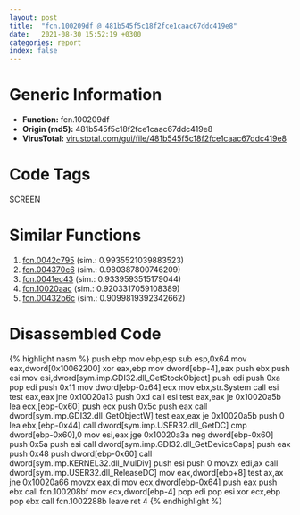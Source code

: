 ```yaml
---
layout: post
title:  "fcn.100209df @ 481b545f5c18f2fce1caac67ddc419e8"
date:   2021-08-30 15:52:19 +0300
categories: report
index: false
---
```


# Generic Information
- **Function:** fcn.100209df
- **Origin (md5):** 481b545f5c18f2fce1caac67ddc419e8
- **VirusTotal:** [virustotal.com/gui/file/481b545f5c18f2fce1caac67ddc419e8][virustotal_ref]

# Code Tags
<span class="tag" id="SCREEN">SCREEN</span>


# Similar Functions

1. [fcn.0042c795][similar_1_ref] (sim.: 0.9935521039883523)
2. [fcn.004370c6][similar_2_ref] (sim.: 0.980387800746209)
3. [fcn.0041ec43][similar_3_ref] (sim.: 0.9339593515179044)
4. [fcn.10020aac][similar_4_ref] (sim.: 0.9203317059108389)
5. [fcn.00432b6c][similar_5_ref] (sim.: 0.9099819392342662)


# Disassembled Code

{% highlight nasm %}
push ebp
mov ebp,esp
sub esp,0x64
mov eax,dword[0x10062200]
xor eax,ebp
mov dword[ebp-4],eax
push ebx
push esi
mov esi,dword[sym.imp.GDI32.dll_GetStockObject]
push edi
push 0xa
pop edi
push 0x11
mov dword[ebp-0x64],ecx
mov ebx,str.System
call esi
test eax,eax
jne 0x10020a13
push 0xd
call esi
test eax,eax
je 0x10020a5b
lea ecx,[ebp-0x60]
push ecx
push 0x5c
push eax
call dword[sym.imp.GDI32.dll_GetObjectW]
test eax,eax
je 0x10020a5b
push 0
lea ebx,[ebp-0x44]
call dword[sym.imp.USER32.dll_GetDC]
cmp dword[ebp-0x60],0
mov esi,eax
jge 0x10020a3a
neg dword[ebp-0x60]
push 0x5a
push esi
call dword[sym.imp.GDI32.dll_GetDeviceCaps]
push eax
push 0x48
push dword[ebp-0x60]
call dword[sym.imp.KERNEL32.dll_MulDiv]
push esi
push 0
movzx edi,ax
call dword[sym.imp.USER32.dll_ReleaseDC]
mov eax,dword[ebp+8]
test ax,ax
jne 0x10020a66
movzx eax,di
mov ecx,dword[ebp-0x64]
push eax
push ebx
call fcn.100208bf
mov ecx,dword[ebp-4]
pop edi
pop esi
xor ecx,ebp
pop ebx
call fcn.1002288b
leave
ret 4
{% endhighlight %}


[similar_1_ref]: /report/fcn.0042c795@7b00dd8f2abf54a73bfb09681334ff78
[similar_2_ref]: /report/fcn.004370c6@44e1ffcf4e71f4505c09d520fd75f1e4
[similar_3_ref]: /report/fcn.0041ec43@59aef7c08025d70f84c85db2092fc99e
[similar_4_ref]: /report/fcn.10020aac@e5d49e0823e602f2ee948ac39d32c1eb
[similar_5_ref]: /report/fcn.00432b6c@9c2b894b84f59672d8be2e984066f76f
[virustotal_ref]: https://www.virustotal.com/gui/file/481b545f5c18f2fce1caac67ddc419e8